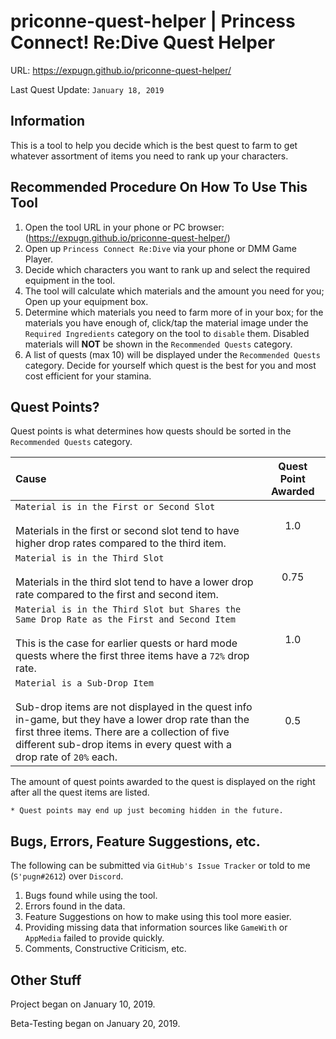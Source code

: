 # priconne-quest-helper | Princess Connect! Re:Dive Quest Helper

URL: https://expugn.github.io/priconne-quest-helper/

Last Quest Update: `January 18, 2019`

## Information
This is a tool to help you decide which is the best quest to farm to get
whatever assortment of items you need to rank up your characters.

## Recommended Procedure On How To Use This Tool
1. Open the tool URL in your phone or PC browser: (https://expugn.github.io/priconne-quest-helper/)
2. Open up `Princess Connect Re:Dive` via your phone or DMM Game Player.
3. Decide which characters you want to rank up and select the required equipment in the tool.
4. The tool will calculate which materials and the amount you need for you; Open up your equipment box.
5. Determine which materials you need to farm more of in your box; for the materials you have enough of, click/tap the material image under the `Required Ingredients` category on the tool to `disable` them.
Disabled materials will **NOT** be shown in the `Recommended Quests` category.
6. A list of quests (max 10) will be displayed under the `Recommended Quests` category.
Decide for yourself which quest is the best for you and most cost efficient for your stamina.

## Quest Points?
Quest points is what determines how quests should be sorted in the `Recommended Quests` category.

| Cause | Quest Point Awarded |
| :--- | :---: |
| `Material is in the First or Second Slot`<br><br>Materials in the first or second slot tend to have higher drop rates compared to the third item. | 1.0 |
| `Material is in the Third Slot`<br><br>Materials in the third slot tend to have a lower drop rate compared to the first and second item. | 0.75 |
| `Material is in the Third Slot but Shares the Same Drop Rate as the First and Second Item`<br><br>This is the case for earlier quests or hard mode quests where the first three items have a `72%` drop rate. | 1.0 |
| `Material is a Sub-Drop Item`<br><br>Sub-drop items are not displayed in the quest info in-game, but they have a lower drop rate than the first three items. There are a collection of five different sub-drop items in every quest with a drop rate of `20%` each. | 0.5 |

The amount of quest points awarded to the quest is displayed on the right after all the quest items are listed.

`* Quest points may end up just becoming hidden in the future.`

## Bugs, Errors, Feature Suggestions, etc.
The following can be submitted via `GitHub's Issue Tracker` or told to me (`S'pugn#2612`) over `Discord`.
1. Bugs found while using the tool.
2. Errors found in the data.
3. Feature Suggestions on how to make using this tool more easier.
4. Providing missing data that information sources like `GameWith` or `AppMedia` failed to provide quickly.
5. Comments, Constructive Criticism, etc.

## Other Stuff

Project began on January 10, 2019.

Beta-Testing began on January 20, 2019.